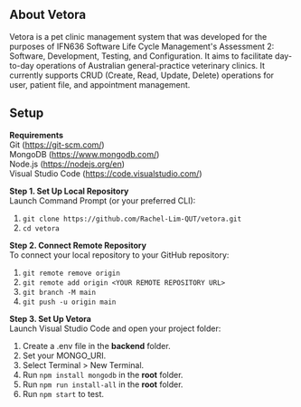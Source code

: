 About Vetora
---

Vetora is a pet clinic management system that was developed for the purposes of IFN636 Software Life Cycle Management's Assessment 2: Software, Development, Testing, and Configuration. It aims to facilitate day-to-day operations of Australian general-practice veterinary clinics. It currently supports CRUD (Create, Read, Update, Delete) operations for user, patient file, and appointment management.

Setup
---

**Requirements**<br>
Git (https://git-scm.com/)<br>
MongoDB (https://www.mongodb.com/)<br>
Node.js (https://nodejs.org/en)<br>
Visual Studio Code (https://code.visualstudio.com/)<br>

**Step 1. Set Up Local Repository**<br>
Launch Command Prompt (or your preferred CLI):
1. ```git clone https://github.com/Rachel-Lim-QUT/vetora.git```
2. ```cd vetora```

**Step 2. Connect Remote Repository**<br>
To connect your local repository to your GitHub repository:
1. ```git remote remove origin```
2. ```git remote add origin <YOUR REMOTE REPOSITORY URL>```
3. ```git branch -M main```
4. ```git push -u origin main```

**Step 3. Set Up Vetora**<br>
Launch Visual Studio Code and open your project folder:
1. Create a .env file in the **backend** folder.
2. Set your MONGO_URI.
3. Select Terminal > New Terminal.
4. Run ```npm install mongodb``` in the **root** folder.
5. Run ```npm run install-all``` in the **root** folder.
6. Run ```npm start``` to test.